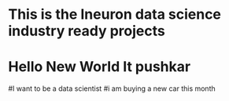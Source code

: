 # This is the Ineuron data science industry ready projects
# Hello New World It pushkar
#I want to be a data scientist
#i am buying a new car this month

